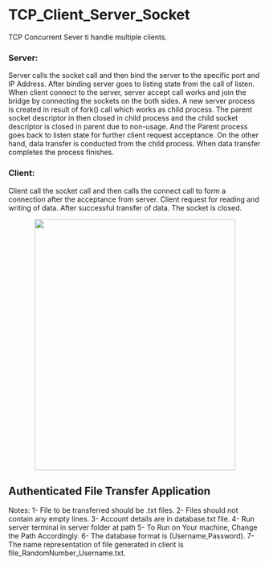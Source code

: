 # TCP_Client_Server_Socket

TCP Concurrent Sever ti handle multiple clients.

### Server:
Server calls the socket call and then bind the server to the specific port and IP Address.
After binding server goes to listing state from the call of listen. When client connect to the
server, server accept call works and join the bridge by connecting the sockets on the both sides.
A new server process is created in result of fork() call which works as child process.
The parent socket descriptor in then closed in child process and the child socket descriptor is
closed in parent due to non-usage. And the Parent process goes back to listen state for further
client request acceptance. On the other hand, data transfer is conducted from the child process.
When data transfer completes the process finishes.

### Client:
Client call the socket call and then calls the connect call to form a connection after the
acceptance from server. Client request for reading and writing of data. After successful transfer
of data. The socket is closed. 

<p align="center">
  <img width="400" height="500" src="https://www.cs.dartmouth.edu/~campbell/cs60/TCPsockets.jpg">
</p>


## Authenticated File Transfer Application
Notes:
1- File to be transferred should be .txt files.
2- Files should not contain any empty lines.
3- Account details are in database.txt file.
4- Run server terminal in server folder at path
5- To Run on Your machine, Change the Path Accordingly.
6- The database format is (Username,Password).
7- The name representation of file generated in client is file_RandomNumber_Username.txt.


